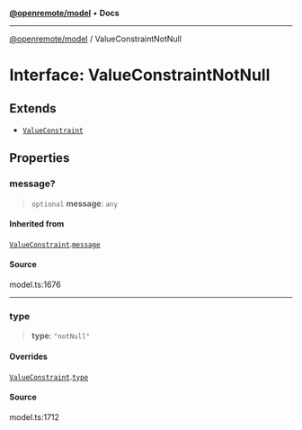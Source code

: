 [**@openremote/model**](../README.md) • **Docs**

***

[@openremote/model](../globals.md) / ValueConstraintNotNull

# Interface: ValueConstraintNotNull

## Extends

- [`ValueConstraint`](ValueConstraint.md)

## Properties

### message?

> `optional` **message**: `any`

#### Inherited from

[`ValueConstraint`](ValueConstraint.md).[`message`](ValueConstraint.md#message)

#### Source

model.ts:1676

***

### type

> **type**: `"notNull"`

#### Overrides

[`ValueConstraint`](ValueConstraint.md).[`type`](ValueConstraint.md#type)

#### Source

model.ts:1712
